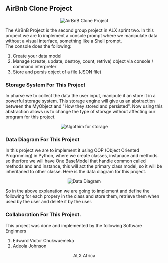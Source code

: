 ## AirBnb Clone Project

<p align="center"><img src="https://i.ibb.co/9Z31skq/65f4a1dd9c51265f49d0-1.png" alt="AirBnB Clone Project" /></p>

<p>The AirBnB Project is the second group project in ALX sprint two. In this propect we are to implement a console prompt where we manipulate data without a visual interface, something like a Shell prompt. <br> The console does the following:</p>

1. Create your data model
2. Manage (create, update, destroy, count, retrive) object via console / command interpreter
3. Store and persis object of a file (JSON file)

### Storage System For This Project
<p>In pharse we to collect the data the user input, manipute it an store it in a powerful storage system. This storage engine will give us an abstraction between the MyObject and "How they stored and persisted". Now using this abstraction allows us to change the type of storsge without affecting our program for this project.</p>

<p align="center"><img src="https://i.ibb.co/3B8dsfm/815046647d23428a14ca.png" alt="Algothim for storage" /></p>

### Data Diagram For This Project
<p>In this project we are to implement it using OOP (Object Oriented Progrmming) in Python, where we create classes, instanace and methods. so therfore we will have One BaseModel that handle common called methods and and instance, this will act the primary class model, so it will be inheritaned to other classe. Here is the data diagram for this project.</p>

<p align="center"><img src="https://i.ibb.co/8YTmJ2d/99e1a8f2be8c09d5ce5ac321e8cf39f0917f8db5-1.jpg" alt="Data Diagram" /></p>

<p>So in the above explanation we are going to implement and define the following for each propery in the class and store them, retrieve them when used by the user and delete it by the user.</p>

### Collaboration For This Project.
<p>This project was done and implemented by the following Software Enginners</p>

1. Edward Victor Chukwuemeka
2. Adeola Johnson

<p align="center">ALX Africa</p>
